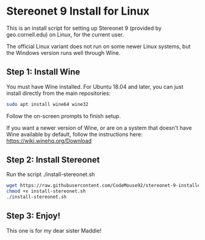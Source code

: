 # Stereonet 9 Install for Linux

This is an install script for setting up Stereonet 9 (provided by geo.cornell.edu) on Linux, for the current user.

The official Linux variant does not run on some newer Linux systems, but the Windows version runs well through Wine.

## Step 1: Install Wine

You must have Wine installed. For Ubuntu 18.04 and later, you can just install directly from the main repositories:

```bash
sudo apt install wine64 wine32
```

Follow the on-screen prompts to finish setup.

If you want a newer version of Wine, or are on a system that doesn't have Wine available by default, follow the instructions here: https://wiki.winehq.org/Download

## Step 2: Install Stereonet

Run the script ./install-stereonet.sh

```bash
wget https://raw.githubusercontent.com/CodeMouse92/stereonet-9-installer/main/install-stereonet.sh
chmod +x install-stereonet.sh
./install-stereonet.sh
```

## Step 3: Enjoy!

This one is for my dear sister Maddie!
